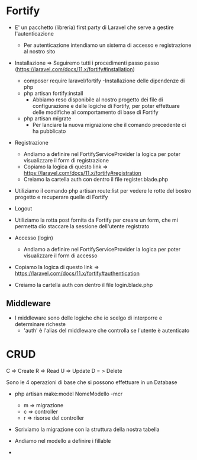 # Fortify
- E' un pacchetto (libreria) first party di Laravel che serve a gestire l'autenticazione
  - Per autenticazione intendiamo un sistema di accesso e registrazione al nostro sito


- Installazione => Seguiremo tutti i procedimenti passo passo (https://laravel.com/docs/11.x/fortify#installation)
  - composer require laravel/fortify
    -Installazione delle dipendenze di php
  - php artisan fortify:install
    - Abbiamo reso disponibile al nostro progetto dei file di configurazione e delle logiche di Fortify, per poter effettuare delle modifiche al comportamento di base di Fortify 
  - php artisan migrate
    - Per lanciare la nuova migrazione che il comando precedente ci ha pubblicato

- Registrazione
  - Andiamo a definire nel FortifyServiceProvider la logica per poter visualizzare il form di registrazione
  - Copiamo la logica di questo link => https://laravel.com/docs/11.x/fortify#registration
  - Creiamo la cartella auth con dentro il file register.blade.php

 - Utiliziamo il comando php artisan route:list per vedere le rotte del bostro progetto e recuperare quelle di Fortify 

 - Logout
  - Utiliziamo la rotta post fornita da Fortify per creare un form, che mi permetta dio staccare la sessione dell'utente registrato

- Accesso (login)
  - Andiamo a definire nel FortifyServiceProvider la logica per poter visualizzare il form di accesso
 - Copiamo la logica di questo link => https://laravel.com/docs/11.x/fortify#authentication
  - Creiamo la cartella auth con dentro il file login.blade.php

## Middleware
- I middleware sono delle logiche che io scelgo di interporre e determinare richeste
  - 'auth' è l'alias del middleware che controlla se l'utente è autenticato












# CRUD

C => Create
R => Read
U => Update
D = > Delete

Sono le 4 operazioni di base che si possono effettuare in un Database

- php artisan make:model NomeModello -mcr
  - m => migrazione
  - c => controller
  - r => risorse del controller

- Scriviamo la migrazione con la struttura della nostra tabella
- Andiamo nel modello a definire i fillable
- 
